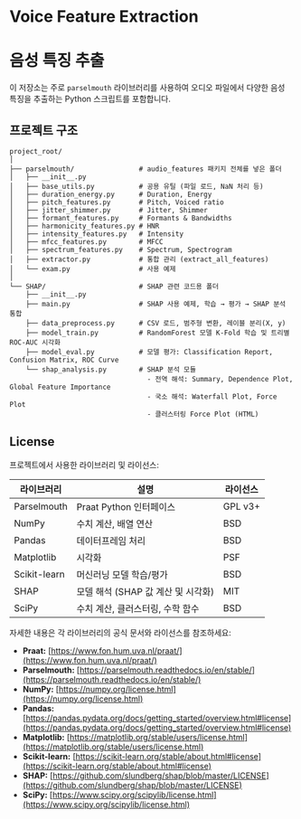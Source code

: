 # Voice Feature Extraction

# 음성 특징 추출

이 저장소는 주로 `parselmouth` 라이브러리를 사용하여 오디오 파일에서 다양한 음성 특징을 추출하는 Python 스크립트를 포함합니다.

## 프로젝트 구조

```
project_root/
│
├── parselmouth/                # audio_features 패키지 전체를 넣은 폴더
│   ├── __init__.py
│   ├── base_utils.py           # 공용 유틸 (파일 로드, NaN 처리 등)
│   ├── duration_energy.py      # Duration, Energy
│   ├── pitch_features.py       # Pitch, Voiced ratio
│   ├── jitter_shimmer.py       # Jitter, Shimmer
│   ├── formant_features.py     # Formants & Bandwidths
│   ├── harmonicity_features.py # HNR
│   ├── intensity_features.py   # Intensity
│   ├── mfcc_features.py        # MFCC
│   ├── spectrum_features.py    # Spectrum, Spectrogram
│   ├── extractor.py            # 통합 관리 (extract_all_features)
│   └── exam.py                 # 사용 예제
│
└── SHAP/                       # SHAP 관련 코드용 폴더
    ├── __init__.py
    ├── main.py                 # SHAP 사용 예제, 학습 → 평가 → SHAP 분석 통합
    ├── data_preprocess.py      # CSV 로드, 범주형 변환, 레이블 분리(X, y)
    ├── model_train.py          # RandomForest 모델 K-Fold 학습 및 트리별 ROC-AUC 시각화
    ├── model_eval.py           # 모델 평가: Classification Report, Confusion Matrix, ROC Curve
    └── shap_analysis.py        # SHAP 분석 모듈
                                  - 전역 해석: Summary, Dependence Plot, Global Feature Importance
                                  - 국소 해석: Waterfall Plot, Force Plot
                                  - 클러스터링 Force Plot (HTML)
```

## License

프로젝트에서 사용한 라이브러리 및 라이선스:

| 라이브러리     | 설명                                    | 라이선스 |
|----------------|---------------------------------------|----------|
| Parselmouth    | Praat Python 인터페이스                 | GPL v3+ |
| NumPy          | 수치 계산, 배열 연산                     | BSD      |
| Pandas         | 데이터프레임 처리                        | BSD      |
| Matplotlib     | 시각화                                  | PSF      |
| Scikit-learn   | 머신러닝 모델 학습/평가                  | BSD      |
| SHAP           | 모델 해석 (SHAP 값 계산 및 시각화)       | MIT      |
| SciPy          | 수치 계산, 클러스터링, 수학 함수         | BSD      |

자세한 내용은 각 라이브러리의 공식 문서와 라이선스를 참조하세요:

- **Praat:** [https://www.fon.hum.uva.nl/praat/](https://www.fon.hum.uva.nl/praat/)  
- **Parselmouth:** [https://parselmouth.readthedocs.io/en/stable/](https://parselmouth.readthedocs.io/en/stable/)  
- **NumPy:** [https://numpy.org/license.html](https://numpy.org/license.html)  
- **Pandas:** [https://pandas.pydata.org/docs/getting_started/overview.html#license](https://pandas.pydata.org/docs/getting_started/overview.html#license)  
- **Matplotlib:** [https://matplotlib.org/stable/users/license.html](https://matplotlib.org/stable/users/license.html)  
- **Scikit-learn:** [https://scikit-learn.org/stable/about.html#license](https://scikit-learn.org/stable/about.html#license)  
- **SHAP:** [https://github.com/slundberg/shap/blob/master/LICENSE](https://github.com/slundberg/shap/blob/master/LICENSE)  
- **SciPy:** [https://www.scipy.org/scipylib/license.html](https://www.scipy.org/scipylib/license.html)  
